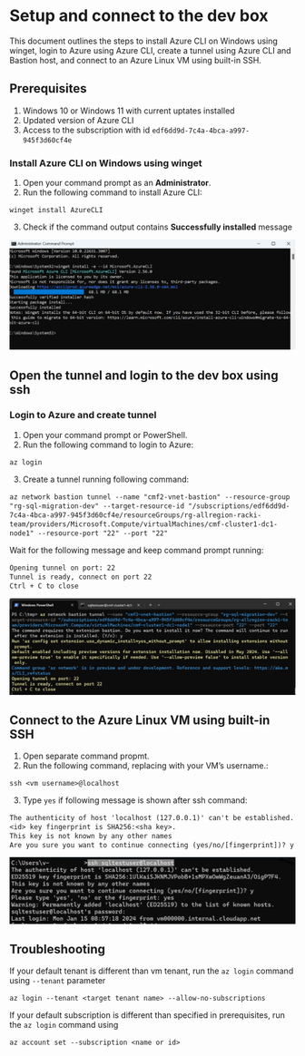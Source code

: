 # Setup and connect to the dev box

This document outlines the steps to install Azure CLI on Windows using winget, login to Azure using Azure CLI, create a tunnel using Azure CLI and Bastion host, and connect to an Azure Linux VM using built-in SSH.

## Prerequisites
1. Windows 10 or Windows 11 with current uptates installed
2. Updated version of Azure CLI
3. Access to the subscription with id `edf6dd9d-7c4a-4bca-a997-945f3d60cf4e` 


###  Install Azure CLI on Windows using winget

1. Open your command prompt as an **Administrator**.
2. Run the following command to install Azure CLI:

```shell
winget install AzureCLI
```
3. Check if the command output contains **Successfully installed** message

![Alt text](1azcli.png)

## Open the tunnel and login to the dev box using ssh
###  Login to Azure and create tunnel

1. Open your command prompt or PowerShell.
2. Run the following command to login to Azure:

```shell
az login
```


3. Create a tunnel running following command:

```shell
az network bastion tunnel --name "cmf2-vnet-bastion" --resource-group "rg-sql-migration-dev" --target-resource-id "/subscriptions/edf6dd9d-7c4a-4bca-a997-945f3d60cf4e/resourceGroups/rg-allregion-racki-team/providers/Microsoft.Compute/virtualMachines/cmf-cluster1-dc1-node1" --resource-port "22" --port "22"
```

Wait for the following message and keep command prompt running: 
```
Opening tunnel on port: 22
Tunnel is ready, connect on port 22
Ctrl + C to close
```
![Alt text](2tunnel.png)


## Connect to the Azure Linux VM using built-in SSH

1. Open separate command propmt.
2. Run the following command, replacing <vm username>  with your VM’s username.:
```shell
ssh <vm username>@localhost
```
3. Type `yes` if following message is shown after ssh command:

```
The authenticity of host 'localhost (127.0.0.1)' can't be established.
<id> key fingerprint is SHA256:<sha key>.
This key is not known by any other names
Are you sure you want to continue connecting (yes/no/[fingerprint])? y
```
![Alt text](3ssh.png)

## Troubleshooting

If your default tenant is different than vm tenant, run the `az login` command using `--tenant` parameter

```shell
az login --tenant <target tenant name> --allow-no-subscriptions
```

If your default subscription is different than specified in prerequisites, run the `az login` command using 

```shell
az account set --subscription <name or id>
```

